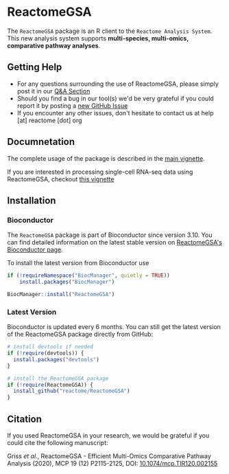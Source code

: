 # ReactomeGSA

The `ReactomeGSA` package is an R client to the `Reactome Analysis System`. This new analysis system supports **multi-species, multi-omics, comparative pathway analyses**.

## Getting Help

  * For any questions surrounding the use of ReactomeGSA, please simply post it in our [Q&A Section](https://github.com/reactome/ReactomeGSA/discussions)
  * Should you find a bug in our tool(s) we'd be very grateful if you could report it by posting a [new GitHub Issue](https://github.com/reactome/ReactomeGSA/issues/new)
  * If you encounter any other issues, don't hesitate to contact us at help [at] reactome [dot] org

## Documnetation

The complete usage of the package is described in the [main vignette](https://bioconductor.org/packages/release/bioc/vignettes/ReactomeGSA/inst/doc/using-reactomegsa.html).

If you are interested in processing single-cell RNA-seq data using ReactomeGSA, checkout [this vignette](https://bioconductor.org/packages/release/bioc/vignettes/ReactomeGSA/inst/doc/using-reactomegsa.html)

## Installation

### Bioconductor

The `ReactomeGSA` package is part of Bioconductor since version 3.10. You can find detailed information on the latest stable version on [ReactomeGSA's Bioconductor page](https://doi.org/doi:10.18129/B9.bioc.ReactomeGSA).

To install the latest version from Bioconductor use

```r
if (!requireNamespace("BiocManager", quietly = TRUE))
    install.packages("BiocManager")

BiocManager::install("ReactomeGSA")
```

### Latest Version

Bioconductor is updated every 6 months. You can still get the latest version of the ReactomeGSA package directly from GitHub:

```r
# install devtools if needed
if (!require(devtools)) {
  install.packages("devtools")
}

# install the ReactomeGSA package
if (!require(ReactomeGSA)) {
  install_github("reactome/ReactomeGSA")
}
```

## Citation

If you used ReactomeGSA in your research, we would be grateful if you could cite the following manuscript:

Griss *et al.*, ReactomeGSA - Efficient Multi-Omics Comparative Pathway Analysis (2020), MCP 19 (12) P2115-2125, DOI: [10.1074/mcp.TIR120.002155](https://doi.org/10.1074/mcp.TIR120.002155)
